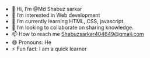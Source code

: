 - 👋 Hi, I’m @Md Shabuz sarkar
- 👀 I’m interested in Web development 
- 🌱 I’m currently learning HTML, CSS, javascript.
- 💞️ I’m looking to collaborate on sharing knowledge.
- 📫 How to reach me Shabuzsarkar404649@gmail.com
- 😄 Pronouns: He
- ⚡ Fun fact: I am a quick learner

<!---
Shabuz666/Shabuz666 is a ✨ special ✨ repository because its `README.md` (this file) appears on your GitHub profile.
You can click the Preview link to take a look at your changes.
--->
